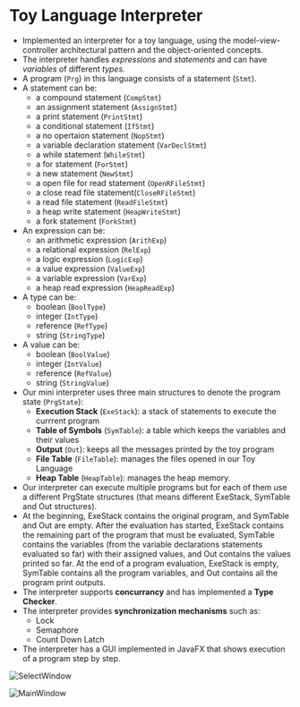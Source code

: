 # Toy Language Interpreter
 * Implemented an interpreter for a toy language, using the model-view-controller architectural pattern and the object-oriented 
concepts.
 * The interpreter handles *expressions* and *statements* and can have *variables* of different *types*.
 * A program (`Prg`) in this language consists of a statement (`Stmt`).
 * A statement can be:
    - a compound statement (`CompStmt`)
    - an assignment statement (`AssignStmt`)
    - a print statement (`PrintStmt`)
    - a conditional statement (`IfStmt`)
    - a no opertaion statement (`NopStmt`) 
    - a variable declaration statement (`VarDeclStmt`)
    - a while statement (`WhileStmt`)
    - a for statement (`ForStmt`)
    - a new statement (`NewStmt`)
    - a open file for read statement (`OpenRFileStmt`)
    - a close read file statement(`CloseRFileStmt`)
    - a read file statement (`ReadFileStmt`)
    - a heap write statement (`HeapWriteStmt`)
    - a fork statement (`ForkStmt`)
 * An expression can be:
    - an arithmetic expression (`ArithExp`)
    - a relational expression (`RelExp`)
    - a logic expression (`LogicExp`)
    - a value expression (`ValueExp`)
    - a variable expression (`VarExp`)
    - a heap read expression (`HeapReadExp`)
 * A type can be:
    - boolean (`BoolType`)
    - integer (`IntType`)
    - reference (`RefType`)
    - string (`StringType`)
 * A value can be:
    - boolean (`BoolValue`)
    - integer (`IntValue`)
    - reference (`RefValue`)
    - string (`StringValue`)
 * Our mini interpreter uses three main structures to denote the program state (`PrgState`):
    - **Execution Stack** (`ExeStack`): a stack of statements to execute the currrent program
    - **Table of Symbols** (`SymTable`): a table which keeps the variables and their values
    - **Output** (`Out`): keeps all the messages printed by the toy program
    - **File Table** (`FileTable`): manages the files opened in our Toy Language
    - **Heap Table** (`HeapTable`): manages the heap memory.
 * Our interpreter can execute multiple programs but for each of them use a different PrgState structures (that means different ExeStack, SymTable and Out structures).
 * At the beginning, ExeStack contains the original program, and SymTable and Out are empty. After the evaluation has started, ExeStack contains the remaining part of the program that must be evaluated, SymTable contains the variables (from the variable declarations statements evaluated so far) with their assigned values, and Out contains the values printed so far. At the end of a program evaluation, ExeStack is empty, SymTable contains all the program variables, and Out contains all the program print outputs.
 * The interpreter supports **concurrancy** and has implemented a **Type Checker**.
 * The interpreter provides **synchronization mechanisms** such as:
   - Lock
   - Semaphore
   - Count Down Latch
 * The interpreter has a GUI implemented in JavaFX that shows execution of a program step by step.

![SelectWindow](https://user-images.githubusercontent.com/72136776/158454135-ad71e5fb-cd22-4b21-a91e-a7e89f5b1eef.png)

 ![MainWindow](https://user-images.githubusercontent.com/72136776/158454161-9f599f12-9888-4805-a852-66f7e33ca60c.png)

